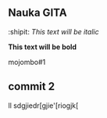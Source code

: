 ## Nauka GITA

:shipit:
*This text will be italic*

**This text will be bold**

mojombo#1

## commit 2

ll
sdgjiedr[gjie'[riogjk[
